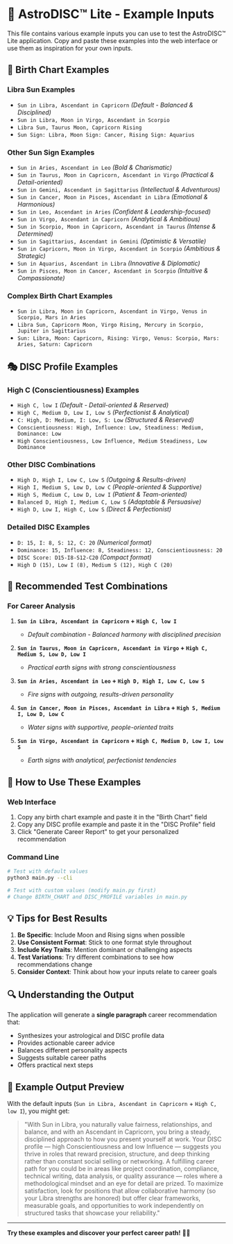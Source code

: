 # 🌟 AstroDISC™ Lite - Example Inputs

This file contains various example inputs you can use to test the AstroDISC™ Lite application. Copy and paste these examples into the web interface or use them as inspiration for your own inputs.

## 🔮 Birth Chart Examples

### **Libra Sun Examples**
- `Sun in Libra, Ascendant in Capricorn` *(Default - Balanced & Disciplined)*
- `Sun in Libra, Moon in Virgo, Ascendant in Scorpio`
- `Libra Sun, Taurus Moon, Capricorn Rising`
- `Sun Sign: Libra, Moon Sign: Cancer, Rising Sign: Aquarius`

### **Other Sun Sign Examples**
- `Sun in Aries, Ascendant in Leo` *(Bold & Charismatic)*
- `Sun in Taurus, Moon in Capricorn, Ascendant in Virgo` *(Practical & Detail-oriented)*
- `Sun in Gemini, Ascendant in Sagittarius` *(Intellectual & Adventurous)*
- `Sun in Cancer, Moon in Pisces, Ascendant in Libra` *(Emotional & Harmonious)*
- `Sun in Leo, Ascendant in Aries` *(Confident & Leadership-focused)*
- `Sun in Virgo, Ascendant in Capricorn` *(Analytical & Ambitious)*
- `Sun in Scorpio, Moon in Capricorn, Ascendant in Taurus` *(Intense & Determined)*
- `Sun in Sagittarius, Ascendant in Gemini` *(Optimistic & Versatile)*
- `Sun in Capricorn, Moon in Virgo, Ascendant in Scorpio` *(Ambitious & Strategic)*
- `Sun in Aquarius, Ascendant in Libra` *(Innovative & Diplomatic)*
- `Sun in Pisces, Moon in Cancer, Ascendant in Scorpio` *(Intuitive & Compassionate)*

### **Complex Birth Chart Examples**
- `Sun in Libra, Moon in Capricorn, Ascendant in Virgo, Venus in Scorpio, Mars in Aries`
- `Libra Sun, Capricorn Moon, Virgo Rising, Mercury in Scorpio, Jupiter in Sagittarius`
- `Sun: Libra, Moon: Capricorn, Rising: Virgo, Venus: Scorpio, Mars: Aries, Saturn: Capricorn`

## 🎭 DISC Profile Examples

### **High C (Conscientiousness) Examples**
- `High C, low I` *(Default - Detail-oriented & Reserved)*
- `High C, Medium D, Low I, Low S` *(Perfectionist & Analytical)*
- `C: High, D: Medium, I: Low, S: Low` *(Structured & Reserved)*
- `Conscientiousness: High, Influence: Low, Steadiness: Medium, Dominance: Low`
- `High Conscientiousness, Low Influence, Medium Steadiness, Low Dominance`

### **Other DISC Combinations**
- `High D, High I, Low C, Low S` *(Outgoing & Results-driven)*
- `High I, Medium S, Low D, Low C` *(People-oriented & Supportive)*
- `High S, Medium C, Low D, Low I` *(Patient & Team-oriented)*
- `Balanced D, High I, Medium C, Low S` *(Adaptable & Persuasive)*
- `High D, Low I, High C, Low S` *(Direct & Perfectionist)*

### **Detailed DISC Examples**
- `D: 15, I: 8, S: 12, C: 20` *(Numerical format)*
- `Dominance: 15, Influence: 8, Steadiness: 12, Conscientiousness: 20`
- `DISC Score: D15-I8-S12-C20` *(Compact format)*
- `High D (15), Low I (8), Medium S (12), High C (20)`

## 🎯 **Recommended Test Combinations**

### **For Career Analysis**
1. **`Sun in Libra, Ascendant in Capricorn` + `High C, low I`**
   - *Default combination - Balanced harmony with disciplined precision*

2. **`Sun in Taurus, Moon in Capricorn, Ascendant in Virgo` + `High C, Medium S, Low D, Low I`**
   - *Practical earth signs with strong conscientiousness*

3. **`Sun in Aries, Ascendant in Leo` + `High D, High I, Low C, Low S`**
   - *Fire signs with outgoing, results-driven personality*

4. **`Sun in Cancer, Moon in Pisces, Ascendant in Libra` + `High S, Medium I, Low D, Low C`**
   - *Water signs with supportive, people-oriented traits*

5. **`Sun in Virgo, Ascendant in Capricorn` + `High C, Medium D, Low I, Low S`**
   - *Earth signs with analytical, perfectionist tendencies*

## 🚀 **How to Use These Examples**

### **Web Interface**
1. Copy any birth chart example and paste it in the "Birth Chart" field
2. Copy any DISC profile example and paste it in the "DISC Profile" field
3. Click "Generate Career Report" to get your personalized recommendation

### **Command Line**
```bash
# Test with default values
python3 main.py --cli

# Test with custom values (modify main.py first)
# Change BIRTH_CHART and DISC_PROFILE variables in main.py
```

## 💡 **Tips for Best Results**

1. **Be Specific**: Include Moon and Rising signs when possible
2. **Use Consistent Format**: Stick to one format style throughout
3. **Include Key Traits**: Mention dominant or challenging aspects
4. **Test Variations**: Try different combinations to see how recommendations change
5. **Consider Context**: Think about how your inputs relate to career goals

## 🔍 **Understanding the Output**

The application will generate a **single paragraph** career recommendation that:
- Synthesizes your astrological and DISC profile data
- Provides actionable career advice
- Balances different personality aspects
- Suggests suitable career paths
- Offers practical next steps

## 🌟 **Example Output Preview**

With the default inputs (`Sun in Libra, Ascendant in Capricorn` + `High C, low I`), you might get:

> "With Sun in Libra, you naturally value fairness, relationships, and balance, and with an Ascendant in Capricorn, you bring a steady, disciplined approach to how you present yourself at work. Your DISC profile — high Conscientiousness and low Influence — suggests you thrive in roles that reward precision, structure, and deep thinking rather than constant social selling or networking. A fulfilling career path for you could be in areas like project coordination, compliance, technical writing, data analysis, or quality assurance — roles where a methodological mindset and an eye for detail are prized. To maximize satisfaction, look for positions that allow collaborative harmony (so your Libra strengths are honored) but offer clear frameworks, measurable goals, and opportunities to work independently on structured tasks that showcase your reliability."

---

**Try these examples and discover your perfect career path!** 🚀✨
